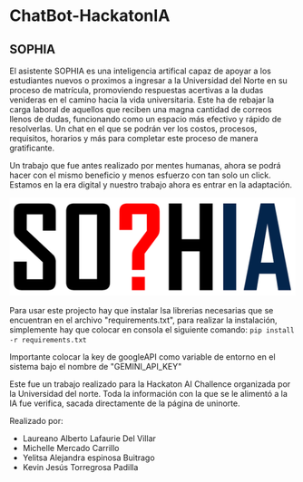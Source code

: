 # ChatBot-HackatonIA
## SOPHIA
El asistente SOPHIA es una inteligencia artifical capaz de apoyar a los estudiantes nuevos o proximos a ingresar a la Universidad del Norte en su proceso de matrícula, promoviendo respuestas acertivas a la dudas venideras en el camino hacia la vida universitaria.
Este ha de rebajar la carga laboral de aquellos que reciben una magna cantidad de correos llenos de dudas, funcionando como un espacio más efectivo y rápido de resolverlas.
Un chat en el que se podrán ver los costos, procesos, requisitos, horarios y más para completar este proceso de manera gratificante.

Un trabajo que fue antes realizado por mentes humanas, ahora se podrá hacer con el mismo beneficio y menos esfuerzo con tan solo un click. Estamos en la era digital y nuestro trabajo ahora es entrar en la adaptación.

![alt text](https://github.com/Laureano55/ChatBot-HackatonIA/blob/a5db64b8908e5c2e947ba002f86b13ef84b57b40/static/sophia-logo.png)

Para usar este projecto hay que instalar lsa librerias necesarias que se encuentran en el archivo "requirements.txt", para realizar la instalación, simplemente hay que colocar en consola el siguiente comando:
`pip install -r requirements.txt`

Importante colocar la key de googleAPI como variable de entorno en el sistema bajo el nombre de "GEMINI_API_KEY"

Este fue un trabajo realizado para la Hackaton AI Challence organizada por la Universidad del norte. Toda la información con la que se le alimentó a la IA fue verifica, sacada directamente de la página de uninorte.

Realizado por:
- Laureano Alberto Lafaurie Del Villar
- Michelle Mercado Carrillo
- Yelitsa Alejandra espinosa Buitrago
- Kevin Jesús Torregrosa Padilla
